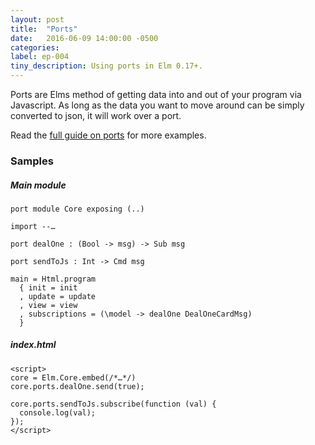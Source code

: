 ```yaml
---
layout: post
title:  "Ports"
date:   2016-06-09 14:00:00 -0500
categories:
label: ep-004
tiny_description: Using ports in Elm 0.17+.
---
```


Ports are Elms method of getting data into and out of your program via Javascript. As long as the data you want to move around can be simply converted to json, it will work over a port.

Read the [full guide on ports](https://evancz.gitbooks.io/an-introduction-to-elm/content/interop/javascript.html) for more examples.

### Samples

##### Main module
```
port module Core exposing (..)

import --…

port dealOne : (Bool -> msg) -> Sub msg

port sendToJs : Int -> Cmd msg

main = Html.program
  { init = init
  , update = update
  , view = view
  , subscriptions = (\model -> dealOne DealOneCardMsg)
  }
```

##### index.html
```
<script>
core = Elm.Core.embed(/*…*/)
core.ports.dealOne.send(true);

core.ports.sendToJs.subscribe(function (val) {
  console.log(val);
});
</script>
```
